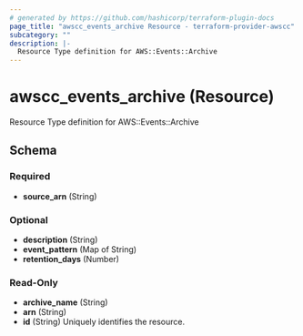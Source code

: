 ```yaml
---
# generated by https://github.com/hashicorp/terraform-plugin-docs
page_title: "awscc_events_archive Resource - terraform-provider-awscc"
subcategory: ""
description: |-
  Resource Type definition for AWS::Events::Archive
---
```


# awscc_events_archive (Resource)

Resource Type definition for AWS::Events::Archive



<!-- schema generated by tfplugindocs -->
## Schema

### Required

- **source_arn** (String)

### Optional

- **description** (String)
- **event_pattern** (Map of String)
- **retention_days** (Number)

### Read-Only

- **archive_name** (String)
- **arn** (String)
- **id** (String) Uniquely identifies the resource.


